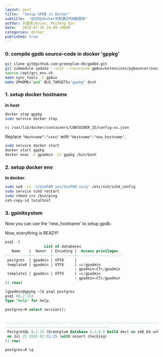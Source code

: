 ```yaml
---
layout: post
title:  "Setup GPDB in Docker"
subtitle:  "如何在docker中配置GPDB数据库"
author: 刘奎恩/Kuien, Peifeng Qiu
date:   2016-07-26 14:48 +0800
categories: docker 
published: true
---
```


### 0. compile gpdb source-code in docker 'gppkg'

```sh
git clone git@github.com:greenplum-db/gpdb4.git
git submodule update --init --recursive gpAux/extensions/pgbouncer/source
source /opt/gcc_env.sh
make sync_tools -C gpAux
make GPHOME=`pwd` BLD_TARGETS="gppkg" dist
```

### 1. setup docker hostname

__in host__:

```sh
docker stop gppkg
sudo service docker stop

vi /var/lib/docker/containers/CONTAINER_ID/config-xx.json
```

Replace ```"Hostname":"xxxx"``` with ```"Hostname":"new_hostname"```.

```sh
sudo service docker start
docker start gppkg
docker exec -u gpadmin -it gppkg /bin/bash
```

### 2. setup docker env

__in docker__:

```sh
sudo sed -ri 's/UsePAM yes/UsePAM no/g' /etc/ssh/sshd_config
sudo service sshd restart
sudo chmod u+s /bin/ping
ssh-copy-id localhost
```

### 3. gpinitsystem

Now you can use the 'new_hostname' to setup gpdb.

Now, everything is READY!

```sql
psql -l
                  List of databases
   Name    |  Owner  | Encoding |  Access privileges
-----------+---------+----------+---------------------
 postgres  | gpadmin | UTF8     |
 template0 | gpadmin | UTF8     | =c/gpadmin
                                : gpadmin=CTc/gpadmin
 template1 | gpadmin | UTF8     | =c/gpadmin
                                : gpadmin=CTc/gpadmin
(3 rows)

[gpadmin@gppkg ~]$ psql postgres
psql (8.2.15)
Type "help" for help.

postgres=# select version();
                                                                                    version

-------------------------------------------------------------------------------------------------------------------------------
------------------------------------------------
 PostgreSQL 8.2.15 (Greenplum Database 4.3.9.0 build dev) on x86_64-unknown-linux-gnu, compiled by GCC gcc (GCC) 4.4.2 compiled
 on Jul 25 2016 02:31:25 (with assert checking)
(1 row)

postgres=# \q
```